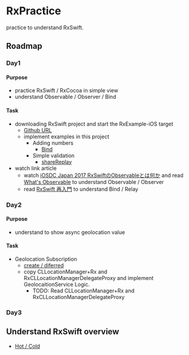 # RxPractice
practice to understand RxSwift. 

## Roadmap

### Day1
#### Purpose
* practice RxSwift / RxCocoa in simple view
* understand Observable / Observer / Bind

#### Task
* downloading RxSwift project and start the RxExample-iOS target
  * [Github URL](https://github.com/ReactiveX/RxSwift/tree/master/RxExample)
  * implement examples in this project
    * Adding numbers
      * [Bind](https://qiita.com/usamik26/items/444d6dd7386b2949c06b)
    * Simple validation
      * [shareReplay](https://qiita.com/kazu0620/items/bde4a65e82a10bd33f88)
* watch link article
  * watch [iOSDC Japan 2017 RxSwiftのObservableとは何か](https://www.youtube.com/watch?v=jfIhTUSZfy4&t=974s) and read [What's Observable](https://qiita.com/gomi_ningen/items/c796c08fe672610beecf) to understand Observable / Observer
  * read [RxSwift 再入門](https://qiita.com/usamik26/items/444d6dd7386b2949c06b) to understand Bind / Relay

  
### Day2
#### Purpose
* understand to show async geolocation value

#### Task
* Geolocation Subscription
  * [create / diferred](https://qiita.com/moaible/items/de94c574b25ea4f0ef17)
  * copy CLLocationManager+Rx and RxCLLocationManagerDelegateProxy and implement GeolocaitionService Logic.
    * TODO: Read CLLocationManager+Rx and RxCLLocationManagerDelegateProxy 

### Day3
#### 

## Understand RxSwift overview
* [Hot / Cold](https://www.slideshare.net/yukitakahashi3139241/hot-cold)
